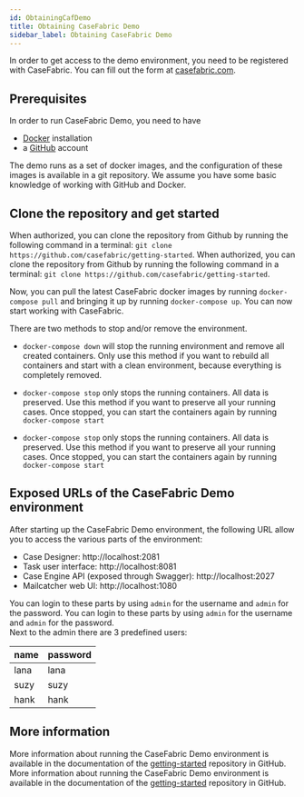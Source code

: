 ```yaml
---
id: ObtainingCafDemo
title: Obtaining CaseFabric Demo
sidebar_label: Obtaining CaseFabric Demo
---
```


In order to get access to the demo environment, you need to be registered with CaseFabric. You can fill out the form at [casefabric.com](https://casefabric.com). 

## Prerequisites
In order to run CaseFabric Demo, you need to have
- [Docker](https://www.docker.com/) installation
- a [GitHub](https://github.com/join) account

The demo runs as a set of docker images, and the configuration of these images is available in a git repository.
We assume you have some basic knowledge of working with GitHub and Docker.


## Clone the repository and get started
When authorized, you can clone the repository from Github by running the following command in a terminal: `git clone https://github.com/casefabric/getting-started`.
When authorized, you can clone the repository from Github by running the following command in a terminal: `git clone https://github.com/casefabric/getting-started`.

Now, you can pull the latest CaseFabric docker images by running `docker-compose pull` and bringing it up by running  `docker-compose up`. You can now start working with CaseFabric.

There are  two methods to stop and/or remove the environment.  

* `docker-compose down`   will stop the running environment and remove all created containers. Only use this method if you want to rebuild all containers and start with a clean environment, because everything is completely removed.

* `docker-compose stop`   only stops the running containers. All data is preserved. Use this method if you want to preserve all your running cases. Once stopped, you can start the containers again by running `docker-compose start` 
* `docker-compose stop`   only stops the running containers. All data is preserved. Use this method if you want to preserve all your running cases. Once stopped, you can start the containers again by running `docker-compose start` 

## Exposed URLs of the CaseFabric Demo environment
After starting up the CaseFabric Demo environment, the following URL allow you to access the various parts of the environment:

* Case Designer: http://localhost:2081
* Task user interface: http://localhost:8081
* Case Engine API (exposed through Swagger): http://localhost:2027
* Mailcatcher web UI: http://localhost:1080

You can login to these parts by using `admin` for the username and `admin` for the password.
You can login to these parts by using `admin` for the username and `admin` for the password.
<br/>Next to the admin there are 3 predefined users:

| name | password |
| ---- | -------- |
| lana | lana |
| suzy | suzy |
| hank | hank |


## More information
More information about running the CaseFabric Demo environment is available in the documentation of the [getting-started](https://github.com/casefabric/getting-started) repository in GitHub.
More information about running the CaseFabric Demo environment is available in the documentation of the [getting-started](https://github.com/casefabric/getting-started) repository in GitHub.
